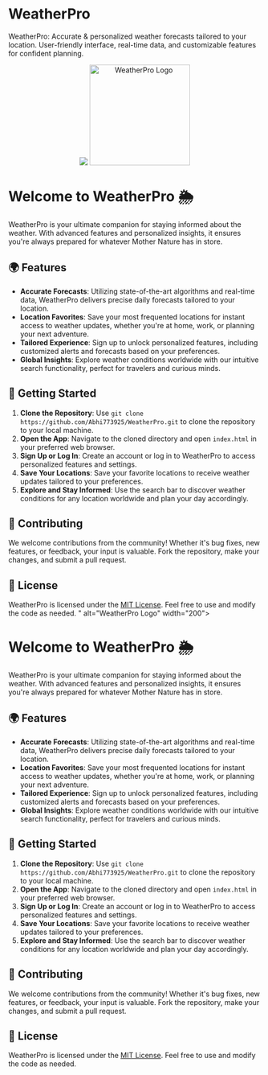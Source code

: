 # WeatherPro
WeatherPro: Accurate &amp; personalized weather forecasts tailored to your location. User-friendly interface, real-time data, and customizable features for confident planning.




<div align="center">
  <img src="<div align="center">
  <img src="https://encrypted-tbn0.gstatic.com/images?q=tbn:ANd9GcT0DhSt9EDOvB3941QCgeTbPXt2JVQ-8y9C1sVuEz1gRw&s" alt="WeatherPro Logo" width="200">
</div>

# Welcome to WeatherPro 🌦️

WeatherPro is your ultimate companion for staying informed about the weather. With advanced features and personalized insights, it ensures you're always prepared for whatever Mother Nature has in store.

## 🌍 Features

- **Accurate Forecasts**: Utilizing state-of-the-art algorithms and real-time data, WeatherPro delivers precise daily forecasts tailored to your location.
- **Location Favorites**: Save your most frequented locations for instant access to weather updates, whether you're at home, work, or planning your next adventure.
- **Tailored Experience**: Sign up to unlock personalized features, including customized alerts and forecasts based on your preferences.
- **Global Insights**: Explore weather conditions worldwide with our intuitive search functionality, perfect for travelers and curious minds.

## 🚀 Getting Started

1. **Clone the Repository**: Use `git clone https://github.com/Abhi773925/WeatherPro.git` to clone the repository to your local machine.
2. **Open the App**: Navigate to the cloned directory and open `index.html` in your preferred web browser.
3. **Sign Up or Log In**: Create an account or log in to WeatherPro to access personalized features and settings.
4. **Save Your Locations**: Save your favorite locations to receive weather updates tailored to your preferences.
5. **Explore and Stay Informed**: Use the search bar to discover weather conditions for any location worldwide and plan your day accordingly.

## 🤝 Contributing

We welcome contributions from the community! Whether it's bug fixes, new features, or feedback, your input is valuable. Fork the repository, make your changes, and submit a pull request.

## 📝 License

WeatherPro is licensed under the [MIT License](LICENSE). Feel free to use and modify the code as needed.
" alt="WeatherPro Logo" width="200">
</div>

# Welcome to WeatherPro 🌦️

WeatherPro is your ultimate companion for staying informed about the weather. With advanced features and personalized insights, it ensures you're always prepared for whatever Mother Nature has in store.

## 🌍 Features

- **Accurate Forecasts**: Utilizing state-of-the-art algorithms and real-time data, WeatherPro delivers precise daily forecasts tailored to your location.
- **Location Favorites**: Save your most frequented locations for instant access to weather updates, whether you're at home, work, or planning your next adventure.
- **Tailored Experience**: Sign up to unlock personalized features, including customized alerts and forecasts based on your preferences.
- **Global Insights**: Explore weather conditions worldwide with our intuitive search functionality, perfect for travelers and curious minds.

## 🚀 Getting Started

1. **Clone the Repository**: Use `git clone https://github.com/Abhi773925/WeatherPro.git` to clone the repository to your local machine.
2. **Open the App**: Navigate to the cloned directory and open `index.html` in your preferred web browser.
3. **Sign Up or Log In**: Create an account or log in to WeatherPro to access personalized features and settings.
4. **Save Your Locations**: Save your favorite locations to receive weather updates tailored to your preferences.
5. **Explore and Stay Informed**: Use the search bar to discover weather conditions for any location worldwide and plan your day accordingly.

## 🤝 Contributing

We welcome contributions from the community! Whether it's bug fixes, new features, or feedback, your input is valuable. Fork the repository, make your changes, and submit a pull request.

## 📝 License

WeatherPro is licensed under the [MIT License](LICENSE). Feel free to use and modify the code as needed.
